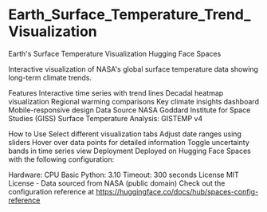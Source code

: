 # Earth_Surface_Temperature_Trend_Visualization
Earth's Surface Temperature Visualization
Hugging Face Spaces

Interactive visualization of NASA's global surface temperature data showing long-term climate trends.

Features
Interactive time series with trend lines
Decadal heatmap visualization
Regional warming comparisons
Key climate insights dashboard
Mobile-responsive design
Data Source
NASA Goddard Institute for Space Studies (GISS) Surface Temperature Analysis: GISTEMP v4

How to Use
Select different visualization tabs
Adjust date ranges using sliders
Hover over data points for detailed information
Toggle uncertainty bands in time series view
Deployment
Deployed on Hugging Face Spaces with the following configuration:

Hardware: CPU Basic
Python: 3.10
Timeout: 300 seconds
License
MIT License - Data sourced from NASA (public domain) Check out the configuration reference at https://huggingface.co/docs/hub/spaces-config-reference
